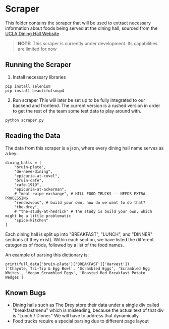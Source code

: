 # Scraper

This folder contains the scraper that will be used to extract necessary information about foods being served at the dining hall, sourced from the [UCLA Dining Hall Website](https://dining.ucla.edu/)

> **NOTE:** This scraper is currently under development. Its capabilities are limited for now

## Running the Scraper

1. Install necessary libraries

```
pip install selenium
pip install beautifulsoup4
```

2. Run scraper
This will later be set up to be fully integrated to our backend and frontend. The current version is a rushed version in order to get the rest of the team some test data to play around with. 

```
python scraper.py
```

## Reading the Data

The data from this scraper is a json, where every dining hall name serves as a key:

```
dining_halls = [
    "bruin-plate",
    "de-neve-dining",
    "epicuria-at-covel",
    "bruin-cafe",
    "cafe-1919",
    "epicuria-at-ackerman",
    # "meal-swipe-exchange", # HILL FOOD TRUCKS -- NEEDS EXTRA PROCESSING
    "rendezvous", # build your own, how do we want to do that?
    "the-drey",
    # "the-study-at-hedrick" # The study is build your own, which might be a little problematic
    "spice-kitchen"
]
```

Each dining hall is split up into "BREAKFAST", "LUNCH", and "DINNER" sections (if they exist). Within each section, we have listed the different categories of foods, followed by a list of the food names. 

An example of parsing this dictionary is:
```
print(full_data['bruin-plate']['BREAKFAST']['Harvest'])
['Chayote, Tri-Tip & Egg Bowl', 'Scrambled Eggs', 'Scrambled Egg Whites', 'Vegan Scrambled Eggs', 'Roasted Red Breakfast Potato Wedges']
```

## Known Bugs

* Dining halls such as The Drey store their data under a single div called "breakfastmenu" which is misleading, because the actual text of that div is "Lunch / Dinner." We will have to address that dynamically
* Food trucks require a special parsing due to different page layout